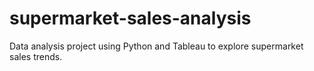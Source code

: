 # supermarket-sales-analysis
Data analysis project using Python and Tableau to explore supermarket sales trends.
